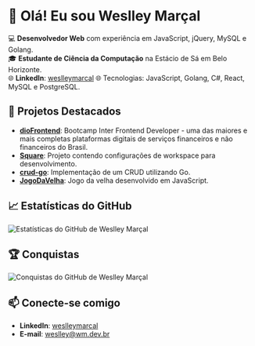 # 👋 Olá! Eu sou Weslley Marçal

💻 **Desenvolvedor Web** com experiência em JavaScript, jQuery, MySQL e Golang.  
🎓 **Estudante de Ciência da Computação** na Estácio de Sá em Belo Horizonte.  
🌐 **LinkedIn**: [weslleymarcal](https://www.linkedin.com/in/weslleymarcal)
🌐 Tecnologias: JavaScript, Golang, C#, React, MySQL e PostgreSQL. 

## 🚀 Projetos Destacados

- [**dioFrontend**](https://github.com/weslleymarcaldev/dioFrontend): Bootcamp Inter Frontend Developer - uma das maiores e mais completas plataformas digitais de serviços financeiros e não financeiros do Brasil.
- [**Square**](https://github.com/weslleymarcaldev/Square): Projeto contendo configurações de workspace para desenvolvimento.
- [**crud-go**](https://github.com/weslleymarcaldev/crud-go): Implementação de um CRUD utilizando Go.
- [**JogoDaVelha**](https://github.com/weslleymarcaldev/JogoDaVelha): Jogo da velha desenvolvido em JavaScript.

## 📈 Estatísticas do GitHub

![Estatísticas do GitHub de Weslley Marçal](https://github-readme-stats.vercel.app/api?username=weslleymarcaldev&show_icons=true&theme=radical)

## 🏆 Conquistas

![Conquistas do GitHub de Weslley Marçal](https://github-profile-trophy.vercel.app/?username=weslleymarcaldev&theme=dracula)

## 📫 Conecte-se comigo
- **LinkedIn**: [weslleymarcal](https://www.linkedin.com/in/weslleymarcal)
- **E-mail**: [weslley@wm.dev.br](mailto:weslley@wm.dev.br)
